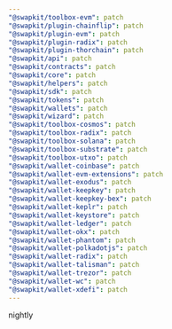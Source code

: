 ```yaml
---
"@swapkit/toolbox-evm": patch
"@swapkit/plugin-chainflip": patch
"@swapkit/plugin-evm": patch
"@swapkit/plugin-radix": patch
"@swapkit/plugin-thorchain": patch
"@swapkit/api": patch
"@swapkit/contracts": patch
"@swapkit/core": patch
"@swapkit/helpers": patch
"@swapkit/sdk": patch
"@swapkit/tokens": patch
"@swapkit/wallets": patch
"@swapkit/wizard": patch
"@swapkit/toolbox-cosmos": patch
"@swapkit/toolbox-radix": patch
"@swapkit/toolbox-solana": patch
"@swapkit/toolbox-substrate": patch
"@swapkit/toolbox-utxo": patch
"@swapkit/wallet-coinbase": patch
"@swapkit/wallet-evm-extensions": patch
"@swapkit/wallet-exodus": patch
"@swapkit/wallet-keepkey": patch
"@swapkit/wallet-keepkey-bex": patch
"@swapkit/wallet-keplr": patch
"@swapkit/wallet-keystore": patch
"@swapkit/wallet-ledger": patch
"@swapkit/wallet-okx": patch
"@swapkit/wallet-phantom": patch
"@swapkit/wallet-polkadotjs": patch
"@swapkit/wallet-radix": patch
"@swapkit/wallet-talisman": patch
"@swapkit/wallet-trezor": patch
"@swapkit/wallet-wc": patch
"@swapkit/wallet-xdefi": patch
---
```


nightly
